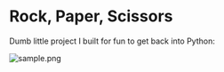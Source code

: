 # Rock, Paper, Scissors

Dumb little project I built for fun to get back into Python:

![sample.png](Rock,%20Paper,%20Scissors%20071a009604ce442e965767198b0e5de1/sample.png)
